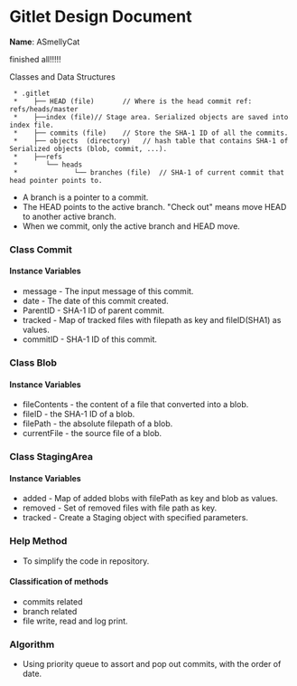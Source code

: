 # Gitlet Design Document

**Name**: ASmellyCat

finished all!!!!!

Classes and Data Structures

     * .gitlet
     *    ├── HEAD (file)       // Where is the head commit ref: refs/heads/master
     *    ├──index (file)// Stage area. Serialized objects are saved into index file.
     *    ├── commits (file)    // Store the SHA-1 ID of all the commits. 
     *    ├── objects  (directory)   // hash table that contains SHA-1 of Serialized objects (blob, commit, ...).
     *    ├──refs
     *       └── heads
     *              └── branches (file)  // SHA-1 of current commit that head pointer points to.


* A branch is a pointer to a commit.
* The HEAD points to the active branch. "Check out" means move HEAD to another active branch.
* When we commit, only the active branch and HEAD move.

### Class Commit
#### Instance Variables
* message - The input message of this commit.
* date - The date of this commit created. 
* ParentID - SHA-1 ID of parent commit.
* tracked - Map of tracked files with filepath as key and fileID(SHA1) as values.
* commitID - SHA-1 ID of this commit.

### Class Blob
#### Instance Variables
* fileContents - the content of a file that converted into a blob.
* fileID - the SHA-1 ID of a blob.
* filePath - the absolute filepath of a blob.
* currentFile - the source file of a blob. 

### Class StagingArea 
#### Instance Variables
* added - Map of added blobs with filePath as key and blob as values.
* removed - Set of removed files with file path as key.
* tracked - Create a Staging object with specified parameters.

### Help Method 
* To simplify the code in repository. 
#### Classification of methods
* commits related 
* branch related 
* file write, read and log print. 


### Algorithm
* Using priority queue to assort and pop out commits, with the order of date.
